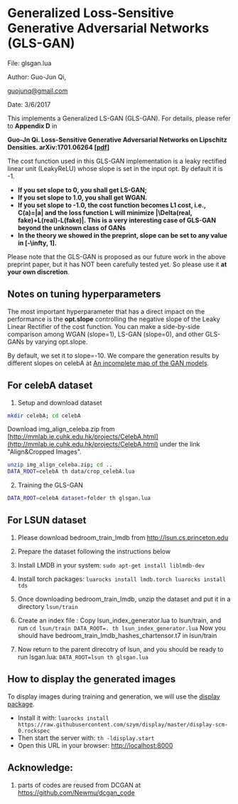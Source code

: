 # Generalized Loss-Sensitive Generative Adversarial Networks (GLS-GAN)


File: glsgan.lua

Author: Guo-Jun Qi, 

guojunq@gmail.com


Date: 3/6/2017

This implements a Generalized LS-GAN (GLS-GAN). 
For details, please refer to **Appendix D** in 

**Guo-Jn Qi. Loss-Sensitive Generative Adversarial Networks on Lipschitz Densities. arXiv:1701.06264 [[pdf](https://arxiv.org/abs/1701.06264)]**


The cost function used in this GLS-GAN implementation is a leaky rectified linear unit (LeakyReLU) whose slope is set in the input opt. By default it is -1.

- **If you set slope to 0, you shall get LS-GAN;**
- **If you set slope to 1.0, you shall get WGAN.**
- **If you set slope to -1.0, the cost function becomes L1 cost, i.e., C(a)=|a| and the loss function L will minimize |\Delta(real, fake)+L(real)-L(fake)|.  This is a very interesting case of GLS-GAN beyond the unknown class of GANs**
- **In the theory we showed in the preprint, slope can be set to any value in [-\infty, 1].** 

Please note that the GLS-GAN is proposed as our future work in the above preprint paper, but it has NOT been carefully tested yet. So please use it **at your own discretion**.

## Notes on tuning hyperparameters
The most important hyperparameter that has a direct impact on the performance is the **opt.slope** controlling the negative slope of the Leaky Linear Rectifier of the cost function. You can make a side-by-side comparison among WGAN (slope=1), LS-GAN (slope=0), and other GLS-GANs by varying opt.slope.

By default, we set it to slope=-10. We compare the generation results by different slopes on celebA at [An incomplete map of the GAN models](http://www.cs.ucf.edu/~gqi/GANs.htm).



## For celebA dataset
1. Setup and download dataset 

```bash
mkdir celebA; cd celebA
```

Download img_align_celeba.zip from [http://mmlab.ie.cuhk.edu.hk/projects/CelebA.html](http://mmlab.ie.cuhk.edu.hk/projects/CelebA.html) under the link "Align&Cropped Images".

```bash
unzip img_align_celeba.zip; cd ..
DATA_ROOT=celebA th data/crop_celebA.lua
```

2. Training the GLS-GAN

```bash
DATA_ROOT=celebA dataset=folder th glsgan.lua
```

## For LSUN dataset

1. Please download bedroom_train_lmdb from http://lsun.cs.princeton.edu

2. Prepare the dataset following the instructions below 

  1. Install LMDB in your system: 
   	`sudo apt-get install liblmdb-dev`
	
  2. Install torch packages:
   	```
	luarocks install lmdb.torch
	luarocks install tds
	```
	
  3. Once downloading bedroom_train_lmdb, unzip the dataset and put it in a directory `lsun/train`
   
  4. Create an index file :
	Copy lsun_index_generator.lua to lsun/train, and run
	```
	cd lsun/train
	DATA_ROOT=. th lsun_index_generator.lua
	```
	Now you should have bedroom_train_lmdb_hashes_chartensor.t7 in lsun/train
	
   5. Now return to the parent direcotry of lsun, and you should be ready to run lsgan.lua:
   	```
	DATA_ROOT=lsun th glsgan.lua
	```
	
## How to display the generated images
  
To display images during training and generation, we will use the [display package](https://github.com/szym/display).

- Install it with: `luarocks install https://raw.githubusercontent.com/szym/display/master/display-scm-0.rockspec`
- Then start the server with: `th -ldisplay.start`
- Open this URL in your browser: [http://localhost:8000](http://localhost:8000)

## Acknowledge: 

1. parts of codes are reused from DCGAN at https://github.com/Newmu/dcgan_code


